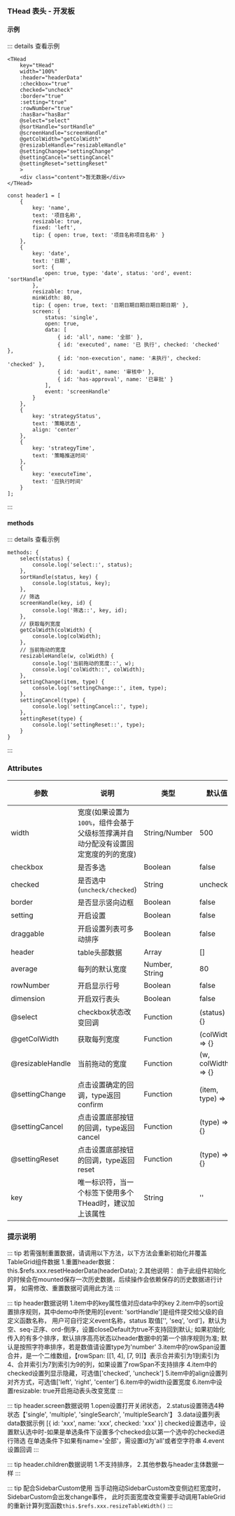 ### THead 表头 - 开发板

#### 示例
<template>
    <THead
        key="tHead"
        width="100%"
        :header="headerData"
        :checkbox="true"
        checked="uncheck"
        :border="true"
        :setting="true"
        :rowNumber="true"
        :hasBar="hasBar"
        @select="select"
        @sortHandle="sortHandle"
        @screenHandle="screenHandle"
        @getColWidth="getColWidth"
        @resizableHandle="resizableHandle"
        @settingChange="settingChange"
        @settingCancel="settingCancel"
        @settingReset="settingReset"
        >
        <div class="content">暂无数据</div>
    </THead>
</template>

::: details 查看示例
```vue
<THead
    key="tHead"
    width="100%"
    :header="headerData"
    :checkbox="true"
    checked="uncheck"
    :border="true"
    :setting="true"
    :rowNumber="true"
    :hasBar="hasBar"
    @select="select"
    @sortHandle="sortHandle"
    @screenHandle="screenHandle"
    @getColWidth="getColWidth"
    @resizableHandle="resizableHandle"
    @settingChange="settingChange"
    @settingCancel="settingCancel"
    @settingReset="settingReset"
    >
    <div class="content">暂无数据</div>
</THead>

const header1 = [
    {
        key: 'name',
        text: '项目名称',
        resizable: true,
        fixed: 'left',
        tip: { open: true, text: '项目名称项目名称' }
    },
    {
        key: 'date',
        text: '日期',
        sort: {
            open: true, type: 'date', status: 'ord', event: 'sortHandle'
        },
        resizable: true,
        minWidth: 80,
        tip: { open: true, text: '日期日期日期日期日期日期' },
        screen: {
            status: 'single',
            open: true,
            data: [
                { id: 'all', name: '全部' },
                { id: 'executed', name: '已 执行', checked: 'checked' },
                { id: 'non-execution', name: '未执行', checked: 'checked' },
                { id: 'audit', name: '审核中' },
                { id: 'has-approval', name: '已审批' }
            ],
            event: 'screenHandle'
        }
    },
    {
        key: 'strategyStatus',
        text: '策略状态',
        align: 'center'
    },
    {
        key: 'strategyTime',
        text: '策略推送时间'
    },
    {
        key: 'executeTime',
        text: '应执行时间'
    }
];
```
:::

#### methods
::: details 查看示例
```vue
methods: {
    select(status) {
        console.log('select::', status);
    },
    sortHandle(status, key) {
        console.log(status, key);
    },
    // 筛选
    screenHandle(key, id) {
        console.log('筛选::', key, id);
    },
    // 获取每列宽度
    getColWidth(colWidth) {
        console.log(colWidth);
    },
    // 当前拖动的宽度
    resizableHandle(w, colWidth) {
        console.log('当前拖动的宽度::', w);
        console.log('colWidth::', colWidth);
    },
    settingChange(item, type) {
        console.log('settingChange::', item, type);
    },
    settingCancel(type) {
        console.log('settingCancel::', type);
    },
    settingReset(type) {
        console.log('settingReset::', type);
    }
}
```

:::

<style lang="stylus">
.content
    padding 20px
    text-align center
    font-size 14px
    color $grey-600
</style>

<script>
const header1 = [
    {
        key: 'name',
        text: '项目名称',
        resizable: true,
        fixed: 'left',
        tip: { open: true, text: '项目名称项目名称' }
    },
    {
        key: 'date',
        text: '日期',
        sort: {
            open: true, type: 'date', status: 'ord', event: 'sortHandle'
        },
        resizable: true,
        minWidth: 80,
        tip: { open: true, text: '日期日期日期日期日期日期' },
        screen: {
            status: 'single',
            open: true,
            data: [
                { id: 'all', name: '全部' },
                { id: 'executed', name: '已 执行', checked: 'checked' },
                { id: 'non-execution', name: '未执行', checked: 'checked' },
                { id: 'audit', name: '审核中' },
                { id: 'has-approval', name: '已审批' }
            ],
            event: 'screenHandle'
        }
    },
    {
        key: 'strategyStatus',
        text: '策略状态',
        align: 'center'
    },
    {
        key: 'strategyTime',
        text: '策略推送时间'
    },
    {
        key: 'executeTime',
        text: '应执行时间'
    }
];

export default {
    name: 'THeadView',
    data() {
        return {
            headerData: header1,
            hasBar: false
        };
    },
    methods: {
        select(status) {
            console.log('select::', status);
        },
        sortHandle(status, key) {
            console.log(status, key);
        },
        screenHandle(key, id) {
            console.log('筛选::', key, id);
        },
        getColWidth(colWidth) {
            console.log(colWidth);
        },
        resizableHandle(w, colWidth) {
            console.log('当前拖动的宽度::', w);
            console.log('colWidth::', colWidth);
        },
        settingChange(item, type) {
            console.log('settingChange::', item, type);
        },
        settingCancel(type) {
            console.log('settingCancel::', type);
        },
        settingReset(type) {
            console.log('settingReset::', type);
        }
    }
};
</script>

### Attributes

| 参数     | 说明    | 类型    | 默认值   | 必须  |
| ------- | ----    | ------  | ------- | ------|
| width    | 宽度(如果设置为`100%`，组件会基于父级标签撑满并自动分配没有设置固定宽度的列的宽度) | String/Number | 500    | no     |
| checkbox    | 是否多选 | Boolean | false    | no     |
| checked    | 是否选中(`uncheck/checked`) | String | uncheck    | no     |
| border    | 是否显示竖向边框 | Boolean | false     | no     |
| setting    | 开启设置 | Boolean | false     | no     |
| draggable    | 开启设置列表可多动排序 | Boolean | false     | no     |
| header    | table头部数据 | Array | []     | yes     |
| average    | 每列的默认宽度 | Number, String | 80     | no     |
| rowNumber    | 开启显示行号 | Boolean | false     | no     |
| dimension    | 开启双行表头 | Boolean | false     | no     |
| @select    | checkbox状态改变回调 | Function | (status) => {}     | no     |
| @getColWidth    | 获取每列宽度 | Function | (colWidth) => {}     | no     |
| @resizableHandle    | 当前拖动的宽度 | Function | (w, colWidth) => {}     | no     |
| @settingChange    | 点击设置确定的回调，type返回confirm | Function | (item, type) => {}     | no     |
| @settingCancel    | 点击设置底部按钮的回调，type返回cancel | Function | (type) => {}     | no     |
| @settingReset    | 点击设置底部按钮的回调，type返回reset | Function | (type) => {}     | no     |
| key    | 唯一标识符，当一个标签下使用多个THead时，建议加上该属性 | String | ''     | no     |

### 提示说明
::: tip 若需强制重置数据，请调用以下方法，以下方法会重新初始化并覆盖TableGrid组件数据
    1.重置header数据：this.$refs.xxx.resetHeaderData(headerData);
    2.其他说明：
        由于此组件初始化的时候会在mounted保存一次历史数据，后续操作会依赖保存的历史数据进行计算，
        如需修改、重置数据可调用此方法
:::

::: tip header数据说明
     1.item中的key属性值对应data中的key
     2.item中的sort设置排序规则，其中demo中所使用的[event: 'sortHandle']是组件提交给父级的自定义函数名称，
        用户可自行定义event名称，status 取值['', 'seq', 'ord']，默认为空、seq-正序、ord-倒序，设置closeDefault为true不支持回到默认;
        如果初始化传入的有多个排序，默认排序高亮状态以header数据中的第一个排序规则为准;
        默认是按照字符串排序，若是数值请设置type为'number'
     3.item中的rowSpan设置合并，是一个二维数组，【rowSpan: [[1, 4], [7, 9]]】表示合并索引为1到索引为4、合并索引为7到索引为9的列，如果设置了rowSpan不支持排序
     4.item中的checked设置列显示隐藏，可选值['checked', 'uncheck']
     5.item中的align设置列对齐方式，可选值['left', 'right', 'center']
     6.item中的width设置宽度
     6.item中设置resizable: true开启拖动表头改变宽度
:::

::: tip header.screen数据说明
     1.open设置打开关闭状态，
     2.status设置筛选4种状态【'single', 'multiple', 'singleSearch', 'multipleSearch'】
     3.data设置列表
        data数据示例 [{ id: 'xxx', name: 'xxx', checked: 'xxx' }]
        checked设置选中，设置默认选中时-如果是单选条件下设置多个checked会以第一个选中的checked进行筛选
        在单选条件下如果有name='全部'，需设置id为'all'或者空字符串
     4.event设置回调
:::

::: tip header.children数据说明
     1.不支持排序，
     2.其他参数与header主体数据一样
:::

::: tip 配合SidebarCustom使用
     当手动拖动SidebarCustom改变侧边栏宽度时，SidebarCustom会出发change事件，
     此时页面宽度改变需要手动调用TableGrid的重新计算列宽函数`this.$refs.xxx.resizeTableWidth()`
:::
